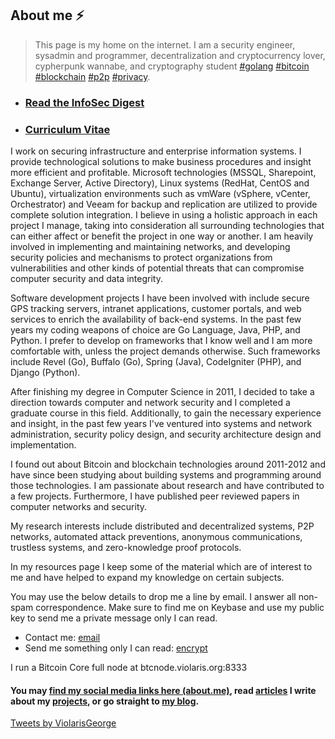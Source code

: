 ## About me ⚡️

> This page is my home on the internet. I am a security engineer, sysadmin and programmer, decentralization and cryptocurrency lover, cypherpunk wannabe, and cryptography student [#golang](https://twitter.com/search?q=%23golang&src=typd) [#bitcoin](https://twitter.com/search?q=%23bitcoin&src=typd) [#blockchain](https://twitter.com/search?q=%23blockchain&src=tyah) [#p2p](https://twitter.com/search?q=%23p2p&src=typd) [#privacy](https://twitter.com/search?q=%23privacy&src=typd). 

- ### [Read the InfoSec Digest](https://paper.li/ViolarisGeorge/1521979641#/)
- ### [Curriculum Vitae](cv.html#curriculum-vitae)

I work on securing infrastructure and enterprise information systems. I provide technological solutions to make business procedures and insight more efficient and profitable. Microsoft technologies (MSSQL, Sharepoint, Exchange Server, Active Directory), Linux systems (RedHat, CentOS and Ubuntu), virtualization environments such as vmWare (vSphere, vCenter, Orchestrator) and Veeam for backup and replication are utilized to provide complete solution integration. I believe in using a holistic approach in each project I manage, taking into consideration all surrounding technologies that can either affect or benefit the project in one way or another. I am heavily involved in implementing and maintaining networks, and developing security policies and mechanisms to protect organizations from vulnerabilities and other kinds of potential threats that can compromise computer security and data integrity.

Software development projects I have been involved with include secure GPS tracking servers, intranet applications, customer portals, and web services to enrich the availability of back-end systems. In the past few years my coding weapons of choice are Go Language, Java, PHP, and Python. I prefer to develop on frameworks that I know well and I am more comfortable with, unless the project demands otherwise. Such frameworks include Revel (Go), Buffalo (Go), Spring (Java), CodeIgniter (PHP), and Django (Python). 

After finishing my degree in Computer Science in 2011, I decided to take a direction towards computer and network security and I completed a graduate course in this field. Additionally, to gain the necessary experience and insight, in the past few years I've ventured into systems and network administration, security policy design, and security architecture design and implementation. 

I found out about Bitcoin and blockchain technologies around 2011-2012 and have since been studying about building systems and programming around those technologies. I am passionate about research and have contributed to a few projects. Furthermore, I have published peer reviewed papers in computer networks and security.

My research interests include distributed and decentralized systems, P2P networks, automated attack preventions, anonymous communications, trustless systems, and zero-knowledge proof protocols.

In my resources page I keep some of the material which are of interest to me and have helped to expand my knowledge on certain subjects. 

You may use the below details to drop me a line by email. I answer all non-spam correspondence. Make sure to find me on Keybase and use my public key to send me a private message only I can read.

- Contact me: [email](mailto:violarisgeorge@gmail.com)
- Send me something only I can read: [encrypt](https://keybase.io/encrypt#violarisgeorge) 

I run a Bitcoin Core full node at btcnode.violaris.org:8333

#### You may [find my social media links here (about.me)](https://about.me/violarisgeorge), read [articles](https://violaris.org/posts.html) I write about my [projects](https://github.com/violarisgeorge?tab=repositories), or go straight to [my blog](https://medium.com/@violarisgeorge_46405).

<a class="twitter-timeline" href="https://twitter.com/ViolarisGeorge?ref_src=twsrc%5Etfw">Tweets by ViolarisGeorge</a> <script async src="//platform.twitter.com/widgets.js" charset="utf-8"></script>
